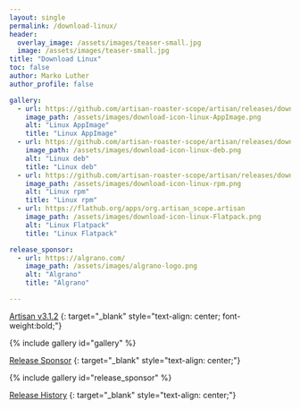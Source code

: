 ```yaml
---
layout: single
permalink: /download-linux/
header:
  overlay_image: /assets/images/teaser-small.jpg
  image: /assets/images/teaser-small.jpg
title: "Download Linux"
toc: false
author: Marko Luther
author_profile: false

gallery:
  - url: https://github.com/artisan-roaster-scope/artisan/releases/download/v3.1.2/artisan-linux-3.1.2.AppImage
    image_path: /assets/images/download-icon-linux-AppImage.png
    alt: "Linux AppImage"
    title: "Linux AppImage"
  - url: https://github.com/artisan-roaster-scope/artisan/releases/download/v3.1.2/artisan-linux-3.1.2.deb
    image_path: /assets/images/download-icon-linux-deb.png
    alt: "Linux deb"
    title: "Linux deb"
  - url: https://github.com/artisan-roaster-scope/artisan/releases/download/v3.1.2/artisan-linux-3.1.2.rpm
    image_path: /assets/images/download-icon-linux-rpm.png
    alt: "Linux rpm"
    title: "Linux rpm"
  - url: https://flathub.org/apps/org.artisan_scope.artisan
    image_path: /assets/images/download-icon-linux-Flatpack.png
    alt: "Linux Flatpack"
    title: "Linux Flatpack"

release_sponsor:
  - url: https://algrano.com/
    image_path: /assets/images/algrano-logo.png
    alt: "Algrano"
    title: "Algrano"

---
```


[Artisan v3.1.2](https://github.com/artisan-roaster-scope/artisan/releases/tag/v3.1.2)
{: target="_blank" style="text-align: center; font-weight:bold;"}

{% include gallery id="gallery" %}

[Release Sponsor](https://algrano.com/)
{: target="_blank" style="text-align: center;"}

{% include gallery id="release_sponsor" %}

[Release History](https://github.com/artisan-roaster-scope/artisan/blob/master/wiki/ReleaseHistory.md)
{: target="_blank" style="text-align: center;"}
